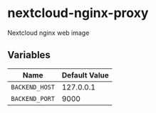 # nextcloud-nginx-proxy

Nextcloud nginx web image

## Variables

Name | Default Value
-----|--------------
`BACKEND_HOST` | 127.0.0.1
`BACKEND_PORT`   | 9000

